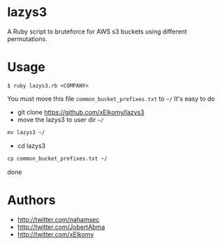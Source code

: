 # lazys3

A Ruby script to bruteforce for AWS s3 buckets using different permutations.

# Usage 

```
$ ruby lazys3.rb <COMPANY> 
```

You must move this file `common_bucket_prefixes.txt` to `~/`
It's easy to do 
 - git clone https://github.com/xElkomy/lazys3
 - move the lazys3 to user dir `~/`

```bash
mv lazys3 ~/
```
 - cd lazys3

```bash
cp common_bucket_prefixes.txt ~/
```

done

# Authors
- http://twitter.com/nahamsec
- http://twitter.com/JobertAbma
- http://twitter.com/xElkomy

